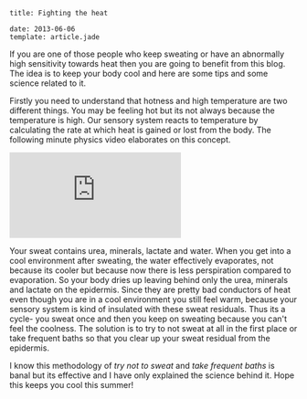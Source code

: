 ```metadata
title: Fighting the heat

date: 2013-06-06
template: article.jade
```

If you are one of those people who keep sweating or have an abnormally high sensitivity towards heat then you are going to benefit from this blog. The idea is to keep your body cool and here are some tips and some science related to it.

<span class="more"/>

Firstly you need to understand that hotness and high temperature are two different things. You may be feeling hot but its not always because the temperature is high. Our sensory system reacts to temperature by calculating the rate at which heat is gained or lost from the body. The following minute physics video elaborates on this concept.

<iframe class='youtube' src="http://www.youtube.com/embed/yXT012us9ng" frameborder="0" allowfullscreen></iframe>

Your sweat contains urea, minerals, lactate and water. When you get into a cool environment after sweating, the water effectively evaporates, not because its cooler but because now there is less perspiration compared to evaporation. So your body dries up leaving behind only the urea, minerals and lactate on the epidermis. Since they are pretty bad conductors of heat even though you are in a cool environment you still feel warm, because your sensory system is kind of insulated with these sweat residuals. Thus its a cycle- you sweat once and then you keep on sweating because you can't feel the coolness. The solution is to try to not sweat at all in the first place or take frequent baths so that you clear up your sweat residual from the epidermis.

I know this methodology of _try not to sweat_ and _take frequent baths_ is banal but its effective and I have only explained the science behind it. Hope this keeps you cool this summer!
